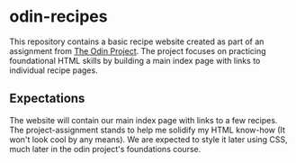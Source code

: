 # odin-recipes
This repository contains a basic recipe website created as part of an assignment from [The Odin Project](https://www.theodinproject.com/lessons/foundations-recipes). The project focuses on practicing foundational HTML skills by building a main index page with links to individual recipe pages.

## Expectations
The website will contain our main index page with links to a few recipes. The project-assignment stands to help me solidify my HTML know-how (It won't look cool by any means). We are expected to style it later using CSS, much later in the odin project's foundations course.

